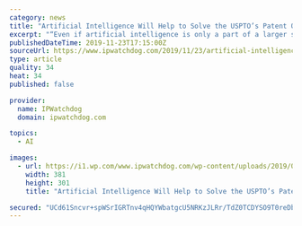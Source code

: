 ```yaml
---
category: news
title: "Artificial Intelligence Will Help to Solve the USPTO’s Patent Quality Problem"
excerpt: "“Even if artificial intelligence is only a part of a larger solution, we must arm the gatekeepers of patent rights with better tools so they can better carry out the goals of the patent system.” About a month ago, Steve Brachmann authored an article ..."
publishedDateTime: 2019-11-23T17:15:00Z
sourceUrl: https://www.ipwatchdog.com/2019/11/23/artificial-intelligence-will-help-solve-usptos-patent-quality-problem/id=116302/
type: article
quality: 34
heat: 34
published: false

provider:
  name: IPWatchdog
  domain: ipwatchdog.com

topics:
  - AI

images:
  - url: https://i1.wp.com/www.ipwatchdog.com/wp-content/uploads/2019/05/Depositphotos_6496641_xl-2015.jpg?resize=381%2C301
    width: 381
    height: 301
    title: "Artificial Intelligence Will Help to Solve the USPTO’s Patent Quality Problem"

secured: "UCd61Sncvr+spWSrIGRTnv4qHQYWbatgcU5NRKzJLRr/TdZ0TCDYSO9T0reDbzw5ZI68Pl/moMLk9t6ZnHIvO0kprgxgg2cA8Mncrv29Jzk8/HdXmj1b2bYW50weyp/zh0gBYIJNuDMC9/REmt3RnpZkQ2atWQkBVdNOuEnZRjBkuqmSEgaolPjEqnLrfNDNc4t09fBeoxlc3hcVRQdJycuNj8J7ymwQ+iFXMphFQJXeVuUznYh0fR05GQoXHkNP30CBBg2yYdznyh/9GstyGg==;Soj6Kjgw3gVo8CpehNM0SQ=="
---
```


